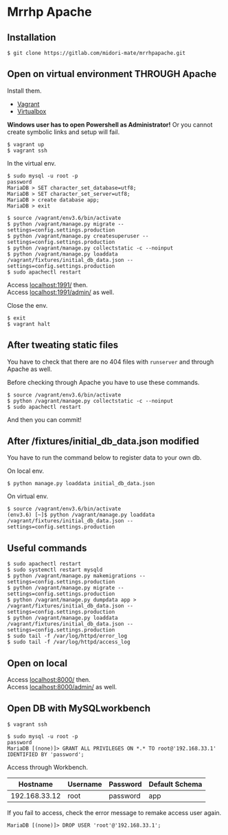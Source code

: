 Mrrhp Apache
===

## Installation

```
$ git clone https://gitlab.com/midori-mate/mrrhpapache.git
```


## Open on virtual environment THROUGH Apache

Install them.

- [Vagrant](https://www.vagrantup.com/)
- [Virtualbox](https://www.virtualbox.org/)

**Windows user has to open Powershell as Administrator!** Or you cannot create symbolic links and setup will fail.

```
$ vagrant up
$ vagrant ssh
```

In the virtual env.

```
$ sudo mysql -u root -p
password
MariaDB > SET character_set_database=utf8;
MariaDB > SET character_set_server=utf8;
MariaDB > create database app;
MariaDB > exit

$ source /vagrant/env3.6/bin/activate
$ python /vagrant/manage.py migrate --settings=config.settings.production
$ python /vagrant/manage.py createsuperuser --settings=config.settings.production
$ python /vagrant/manage.py collectstatic -c --noinput
$ python /vagrant/manage.py loaddata /vagrant/fixtures/initial_db_data.json --settings=config.settings.production
$ sudo apachectl restart
```

Access [localhost:1991/](http://localhost:1991/) then.  
Access [localhost:1991/admin/](http://localhost:1991/admin/) as well.

Close the env.

```
$ exit
$ vagrant halt
```


## After tweating static files

You have to check that there are no 404 files with `runserver` and through Apache as well.

Before checking through Apache you have to use these commands.

```
$ source /vagrant/env3.6/bin/activate
$ python /vagrant/manage.py collectstatic -c --noinput
$ sudo apachectl restart
```

And then you can commit!


## After /fixtures/initial_db_data.json modified

You have to run the command below to register data to your own db.

On local env.

```
$ python manage.py loaddata initial_db_data.json
```

On virtual env.

```
$ source /vagrant/env3.6/bin/activate
(env3.6) [~]$ python /vagrant/manage.py loaddata /vagrant/fixtures/initial_db_data.json --settings=config.settings.production
```

## Useful commands

```
$ sudo apachectl restart
$ sudo systemctl restart mysqld
$ python /vagrant/manage.py makemigrations --settings=config.settings.production
$ python /vagrant/manage.py migrate --settings=config.settings.production
$ python /vagrant/manage.py dumpdata app > /vagrant/fixtures/initial_db_data.json --settings=config.settings.production
$ python /vagrant/manage.py loaddata /vagrant/fixtures/initial_db_data.json --settings=config.settings.production
$ sudo tail -f /var/log/httpd/error_log
$ sudo tail -f /var/log/httpd/access_log
```


## Open on local

Access [localhost:8000/](http://localhost:8000/) then.  
Access [localhost:8000/admin/](http://localhost:8000/admin/) as well.


## Open DB with MySQLworkbench

```
$ vagrant ssh
```

```
$ sudo mysql -u root -p
password
MariaDB [(none)]> GRANT ALL PRIVILEGES ON *.* TO root@'192.168.33.1' IDENTIFIED BY 'password';
```

Access through Workbench.

| Hostname      | Username | Password | Default Schema |
| ------------- | -------- | -------- | -------------- |
| 192.168.33.12 | root     | password | app            |

If you fail to access, check the error message to remake access user again.

```
MariaDB [(none)]> DROP USER 'root'@'192.168.33.1';
```
